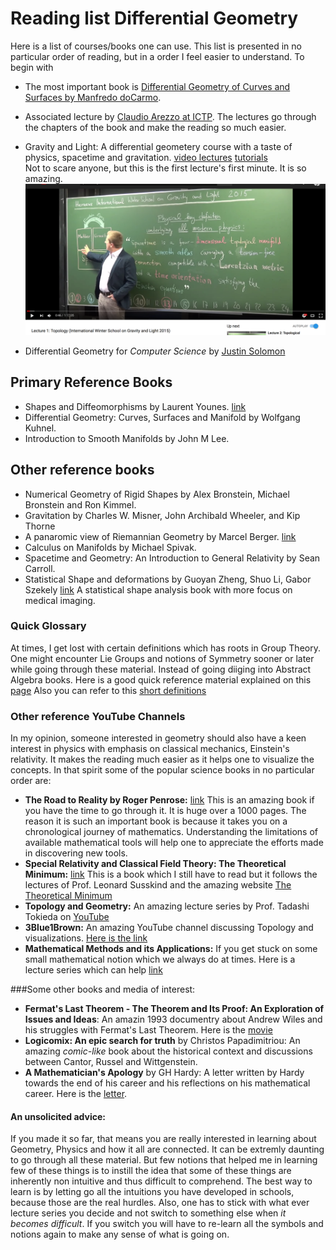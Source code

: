 # Reading list Differential Geometry
Here is a list of courses/books one can use. This list is presented in no particular order of reading, but in a order I feel easier to understand. 
To begin with <br />
* The most important book is [Differential Geometry of Curves and Surfaces by Manfredo doCarmo](http://www.math.uni.lodz.pl/~maczar/ggk/do%20Carmo,%20Differential%20Geometry%20of%20Curves%20and%20Surfaces.pdf).<br />
* Associated lecture by [Claudio Arezzo at ICTP](https://www.youtube.com/watch?v=tKnBj7B2PSg&list=PLLq_gUfXAnkl5JArcktbOrIUeR5rra-Gz). The lectures go through the chapters of the book and make the reading so much easier. <br />

* Gravity and Light: A differential geometery course with a taste of physics, spacetime and gravitation. [video lectures](https://www.youtube.com/watch?v=7G4SqIboeig&list=PLMsYJgjgZE8hh6d6ia2dP1NI0BKNRXbiw&index=1&t=409s) [tutorials](https://gravity-and-light.herokuapp.com/tutorials) <br />
Not to scare anyone, but this is the first lecture's first minute. It is so amazing. 
![Screenshot](SP_TIME_CROP.png)
* Differential Geometry for *Computer Science* by [Justin Solomon](https://www.youtube.com/user/justinmsolomon/videos?sort=dd&view=0&shelf_id=1)

## Primary Reference Books
* Shapes and Diffeomorphisms by Laurent Younes. [link](https://link.springer.com/book/10.1007%2F978-3-642-12055-8)
* Differential Geometry: Curves, Surfaces and Manifold by Wolfgang Kuhnel. 
* Introduction to Smooth Manifolds by John M Lee. 

## Other reference books
* Numerical Geometry of Rigid Shapes by Alex Bronstein, Michael Bronstein and Ron Kimmel.
* Gravitation by Charles W. Misner, John Archibald Wheeler, and Kip Thorne
* A panaromic view of Riemannian Geometry by Marcel Berger. [link](http://www.springer.com/us/book/9783540653172)
* Calculus on Manifolds by Michael Spivak.
* Spacetime and Geometry: An Introduction to General Relativity by Sean Carroll.
* Statistical Shape and deformations by Guoyan Zheng, Shuo Li, Gabor Szekely [link](https://www.elsevier.com/books/statistical-shape-and-deformation-analysis/zheng/978-0-12-810493-4) A statistical shape analysis book with more focus on medical imaging.

### Quick Glossary
At times, I get lost with certain definitions which has roots in Group Theory. One might encounter Lie Groups and notions of Symmetry  sooner or later while going through these material. Instead of going diiging into Abstract Algebra books. Here is a good quick reference material explained on this [page](http://www.jmilne.org/math/CourseNotes/index.html)
Also you can refer to this [short definitions](https://www.youtube.com/playlist?list=PLi01XoE8jYoi3SgnnGorR_XOW3IcK-TP6)

### Other reference YouTube Channels 
In my opinion, someone interested in geometry should also have a keen interest in physics with emphasis on classical mechanics, Einstein's relativity. It makes the reading much easier as it helps one to visualize the concepts. In that spirit some of the popular science books in no particular order are: <br />
* **The Road to Reality by Roger Penrose:** [link](https://www.amazon.com/Road-Reality-Complete-Universe-Paperback/dp/B010WEZEDG/ref=sr_1_3?ie=UTF8&qid=1516390192&sr=8-3&keywords=the+road+to+reality) This is an amazing book if you have the time to go through it. It is huge over a 1000 pages. The reason it is such an important book is because it takes you on a chronological journey of mathematics. Understanding the limitations of available mathematical tools will help one to appreciate the efforts made in discovering new tools. 
* **Special Relativity and Classical Field Theory: The Theoretical Minimum:** [link](https://www.amazon.com/Special-Relativity-Classical-Field-Theory/dp/0465093345/ref=sr_1_3?s=books&ie=UTF8&qid=1516390740&sr=1-3&keywords=leonard+susskind) This is a book which I still have to read but it follows the lectures of Prof. Leonard Susskind and the amazing website [The Theoretical Minimum](http://theoreticalminimum.com/)
* **Topology and Geometry:** An amazing lecture series by Prof. Tadashi Tokieda on [YouTube](https://www.youtube.com/watch?v=SXHHvoaSctc&list=PLTBqohhFNBE_09L0i-lf3fYXF5woAbrzJ)
* **3Blue1Brown:** An amazing YouTube channel discussing Topology and visualizations. [Here is the link](https://www.youtube.com/channel/UCYO_jab_esuFRV4b17AJtAw)
* **Mathematical Methods and its Applications:** If you get stuck on some small mathematical notion which we always do at times. Here is a lecture series which can help [link](https://www.youtube.com/watch?v=7Q2BsWzjVvM&list=PLq-Gm0yRYwTizdeCch3lvaq-DWTh1Nfo2)

###Some other books and media of interest:
* **Fermat's Last Theorem - The Theorem and Its Proof: An Exploration of Issues and Ideas**: An amazin 1993 documentry about Andrew Wiles and his struggles with Fermat's Last Theorem. Here is the [movie](https://www.youtube.com/watch?v=6ymTZEeTjI8&t=10s)
* **Logicomix: An epic search for truth** by Christos Papadimitriou: An amazing *comic-like* book about the historical context and discussions between Cantor, Russel and Wittgenstein.
* **A Mathematician's Apology** by GH Hardy: A letter written by Hardy towards the end of his career and his reflections on his mathematical career. Here is the [letter](https://www.math.ualberta.ca/mss/misc/A%20Mathematician%27s%20Apology.pdf).

#### An unsolicited advice:
If you made it so far, that means you are really interested in learning about Geometry, Physics and how it all are connected. It can be extremly daunting to go through all these material. But few notions that helped me in learning few of these things is to instill the idea that some of these things are inherently non intuitive and thus difficult to comprehend. The best way to learn is by letting go all the intuitions you have developed in schools, because those are the real hurdles. Also, one has to stick with what ever lecture series you decide and not switch to something else when *it becomes difficult*. If you switch you will have to re-learn all the symbols and notions again to make any sense of what is going on. 
